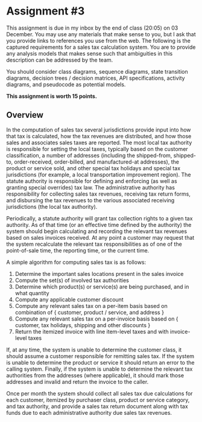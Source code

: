 # Assignment #3

This assignment is due in my inbox by the end of class (20:05) on 03 December. You may use any materials that make sense
to you, but I ask that you provide links to references you use from the web. The following is the captured requirements
for a sales tax calculation system. You are to provide any analysis models that makes sense such that ambiguities
in this description can be addressed by the team.

You should consider class diagrams, sequence diagrams, state transition diagrams, decision trees / decision
matrices, API specifications, activity diagrams, and pseudocode as potential models.

**This assignment is worth 15 points.**

## Overview

In the computation of sales tax several jurisdictions provide input into how that tax is calculated, how
the tax revenues are distributed, and how those sales and associates sales taxes are reported. The
most local tax authority is responsible for setting the local taxes, typically based on the customer
classification, a number of addresses (including the shipped-from, shipped-to, order-received, order-billed,
and manufactured-at addresses), the product or service sold, and other special tax holidays and special
tax jurisdictions (for example, a local transportation improvement region). The statute authority
is responsible for defining and enforcing (as well as granting special overrides) tax law. The
administrative authority has responsibility for collecting sales tax revenues, receiving tax return
forms, and disbursing the tax revenues to the various associated receiving jurisdictions (the local tax
authority).

Periodically, a statute authority will grant tax collection rights to a given tax authority. As of that
time (or an effective time defined by the authority) the system should begin calculating and recording
the relevant tax revenues based on sales invoices received. At any point a customer may request that the
system recalculate the relevant tax responsibilities as of one of the point-of-sale time, the reporting
time, or the current time.

A simple algorithm for computing sales tax is as follows:

1. Determine the important sales locations present in the sales invoice
2. Compute the set(s) of involved tax authorities
3. Determine which product(s) or service(s) are being purchased, and in what quantity
4. Compute any applicable customer discount
5. Compute any relevant sales tax on a per-item basis based on combination of 
   { customer, product / service, and address }
6. Compute any relevant sales tax on a per-invoice basis based on { customer, 
   tax holidays, shipping and other discounts }
7. Return the itemized invoice with line item-level taxes and with invoice-level taxes

If, at any time, the system is unable to determine the customer class, it should assume a customer responsible
for remitting sales tax. If the system is unable to determine the product or service it should return an error
to the calling system. Finally, if the system is unable to determine the relevant tax authorities from the
addresses (where applicable), it should mark those addresses and invalid and return the invoice to the caller.

Once per month the system should collect all sales tax due calculations for each customer, itemized by purchaser
class, product or service category, and tax authority, and provide a sales tax return document along with
tax funds due to each administrative authority due sales tax revenues.
